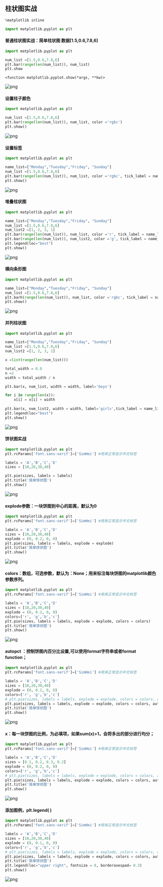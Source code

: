 ## 柱状图实战


```python
%matplotlib inline
```


```python
import matplotlib.pyplot as plt
```

#### 普通柱状图实战：简单柱状图 数据[1.5,0.6,7.8,6]


```python
import matplotlib.pyplot as plt

num_list =[1.5,0.6,7.8,6]
plt.bar(range(len(num_list)), num_list)
plt.show
```




    <function matplotlib.pyplot.show(*args, **kw)>




![png](output_4_1.png)


#### 设置柱子颜色


```python
import matplotlib.pyplot as plt

num_list =[1.5,0.6,7.8,6]
plt.bar(range(len(num_list)), num_list, color ='rgbc')
plt.show()
```


![png](output_6_0.png)


#### 设置标签


```python
import matplotlib.pyplot as plt

name_list=["Monday","Tuesday","Friday", "Sunday"]
num_list =[1.5,0.6,7.8,6]
plt.bar(range(len(num_list)), num_list, color ='rgbc', tick_label = name_list)
plt.show()
```


![png](output_8_0.png)


#### 堆叠柱状图


```python
import matplotlib.pyplot as plt

name_list=["Monday","Tuesday","Friday", "Sunday"]
num_list =[1.5,0.6,7.8,6]
num_list2 =[1, 2, 3, 1]
plt.bar(range(len(num_list)), num_list, color ='r', tick_label = name_list, label ='boys')
plt.bar(range(len(num_list)), num_list2, color ='g', tick_label = name_list, bottom = num_list, label='girls')
plt.legend(loc="best")
plt.show()
```


![png](output_10_0.png)


#### 横向条形图


```python
import matplotlib.pyplot as plt

name_list=["Monday","Tuesday","Friday", "Sunday"]
num_list =[1.5,0.6,7.8,6]
plt.barh(range(len(num_list)), num_list, color ='rgbc', tick_label = name_list)
plt.show()
```


![png](output_12_0.png)


#### 并列柱状图


```python
import matplotlib.pyplot as plt

name_list=["Monday","Tuesday","Friday", "Sunday"]
num_list =[1.5,0.6,7.8,6]
num_list2 =[1, 2, 3, 1]

x =list(range(len(num_list)))

total_width = 0.8
n =2
width = total_width / n 

plt.bar(x, num_list, width = width, label='boys')

for i in range(len(x)):
    x[i] = x[i] + width
    
plt.bar(x, num_list2, width = width, label='girls',tick_label = name_list)
plt.legend(loc="best")
plt.show()
```


![png](output_14_0.png)


#### 饼状图实战


```python
import matplotlib.pyplot as plt
plt.rcParams['font.sans-serif']=['SimHei'] #用来正常显示中文标签

labels = 'A','B','C','D'
sizes = [10,20,30,40]

plt.pie(sizes, labels = labels)
plt.title('简单饼状图')
plt.show()
```


![png](output_16_0.png)


#### explode参数：一块饼图到中心的距离，默认为0


```python
import matplotlib.pyplot as plt
plt.rcParams['font.sans-serif']=['SimHei'] #用来正常显示中文标签

labels = 'A','B','C','D'
sizes = [10,20,30,40]
explode = (0, 0.2, 0, 0)
plt.pie(sizes, labels = labels, explode = explode)
plt.title('简单饼状图')
plt.show()
```


![png](output_18_0.png)


#### colors：数组，可选参数，默认为：None；用来标注每块饼图的matplotlib颜色参数序列。


```python
import matplotlib.pyplot as plt
plt.rcParams['font.sans-serif']=['SimHei'] #用来正常显示中文标签

labels = 'A','B','C','D'
sizes = [10,20,30,40]
explode = (0, 0.2, 0, 0)
colors=['r', 'g','b','c']
plt.pie(sizes, labels = labels, explode = explode, colors = colors)
plt.title('简单饼状图')
plt.show()
```


![png](output_20_0.png)


#### autopct ：控制饼图内百分比设置,可以使用format字符串或者format function；


```python
import matplotlib.pyplot as plt
plt.rcParams['font.sans-serif']=['SimHei'] #用来正常显示中文标签

labels = 'A','B','C','D'
sizes = [10,20,30,40]
explode = (0, 0.2, 0, 0)
colors=['r', 'g','b','c']
# plt.pie(sizes, labels = labels, explode = explode, colors = colors, autopct = '%1.1f')
plt.pie(sizes, labels = labels, explode = explode, colors = colors, autopct = '%1.2f%%')
plt.title('简单饼状图')
plt.show()
```


![png](output_22_0.png)


#### x：每一块饼图的比例，为必填项，如果sum(x)>1，会将多出的部分进行均分；


```python
import matplotlib.pyplot as plt
plt.rcParams['font.sans-serif']=['SimHei'] #用来正常显示中文标签

labels = 'A','B','C','D'
sizes = [0.1, 0.2, 0.3, 0.2]
explode = (0, 0.2, 0, 0)
colors=['r', 'g','b','c']
# plt.pie(sizes, labels = labels, explode = explode, colors = colors, autopct = '%1.1f')
plt.pie(sizes, labels = labels, explode = explode, colors = colors, autopct = '%1.2f%%')
plt.title('简单饼状图')
plt.show()
```


![png](output_24_0.png)


#### 添加图例，plt.legend( )


```python
import matplotlib.pyplot as plt
plt.rcParams['font.sans-serif']=['SimHei'] #用来正常显示中文标签

labels = 'A','B','C','D'
sizes = [10,20,30,40]
explode = (0, 0.1, 0, 0)
colors=['r', 'g','b','c']
# plt.pie(sizes, labels = labels, explode = explode, colors = colors, autopct = '%1.1f')
plt.pie(sizes, labels = labels, explode = explode, colors = colors, autopct = '%1.2f%%')
plt.title('简单饼状图')
plt.legend(loc="upper right", fontsize = 8, borderaxespad= 0.3)
plt.show()
```


![png](output_26_0.png)

